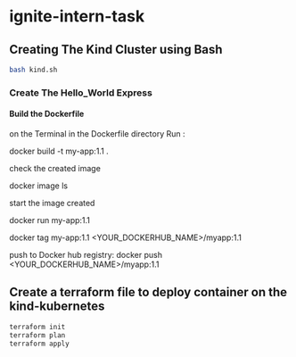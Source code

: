 # ignite-intern-task

## Creating The Kind Cluster using Bash
```bash
bash kind.sh
```

### Create The Hello_World Express


#### Build the Dockerfile


on the Terminal in the Dockerfile directory Run :

docker build -t my-app:1.1 .

check the created image

docker image ls

start the image created

docker run my-app:1.1

docker tag my-app:1.1 <YOUR_DOCKERHUB_NAME>/myapp:1.1

push to Docker hub registry: docker push <YOUR_DOCKERHUB_NAME>/myapp:1.1


## Create a terraform file to deploy container on the kind-kubernetes

```bash
terraform init
terraform plan
terraform apply
```